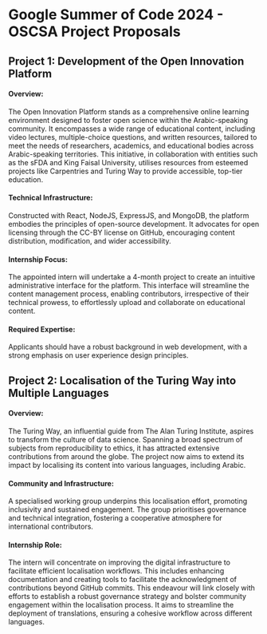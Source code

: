 # Google Summer of Code 2024 - OSCSA Project Proposals

## Project 1: Development of the Open Innovation Platform

#### Overview:
The Open Innovation Platform stands as a comprehensive online learning environment designed to foster open science within the Arabic-speaking community. It encompasses a wide range of educational content, including video lectures, multiple-choice questions, and written resources, tailored to meet the needs of researchers, academics, and educational bodies across Arabic-speaking territories. This initiative, in collaboration with entities such as the sFDA and King Faisal University, utilises resources from esteemed projects like Carpentries and Turing Way to provide accessible, top-tier education.

#### Technical Infrastructure:
Constructed with React, NodeJS, ExpressJS, and MongoDB, the platform embodies the principles of open-source development. It advocates for open licensing through the CC-BY license on GitHub, encouraging content distribution, modification, and wider accessibility.

#### Internship Focus:
The appointed intern will undertake a 4-month project to create an intuitive administrative interface for the platform. This interface will streamline the content management process, enabling contributors, irrespective of their technical prowess, to effortlessly upload and collaborate on educational content.

#### Required Expertise:
Applicants should have a robust background in web development, with a strong emphasis on user experience design principles.

## Project 2: Localisation of the Turing Way into Multiple Languages

#### Overview:
The Turing Way, an influential guide from The Alan Turing Institute, aspires to transform the culture of data science. Spanning a broad spectrum of subjects from reproducibility to ethics, it has attracted extensive contributions from around the globe. The project now aims to extend its impact by localising its content into various languages, including Arabic.

#### Community and Infrastructure:
A specialised working group underpins this localisation effort, promoting inclusivity and sustained engagement. The group prioritises governance and technical integration, fostering a cooperative atmosphere for international contributors.

#### Internship Role:
The intern will concentrate on improving the digital infrastructure to facilitate efficient localisation workflows. This includes enhancing documentation and creating tools to facilitate the acknowledgment of contributions beyond GitHub commits. This endeavour will link closely with efforts to establish a robust governance strategy and bolster community engagement within the localisation process. It aims to streamline the deployment of translations, ensuring a cohesive workflow across different languages.

